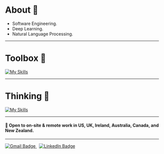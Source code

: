 # About 🪪
<!--- # About 🪪 -->
<!--- An experiential and adaptable learner ready to tackle any challenging problem as an opportunity to make the best of it. -->

- Software Engineering.
- Deep Learning.
- Natural Language Processing.

<hr>

# Toolbox 🧰
<!--- # Toolbox 🧰 -->
[![My Skills](https://skillicons.dev/icons?i=java,python,cpp,ts,cs,r,sklearn,tensorflow,pytorch,tableau,aws,azure,docker,kubernetes,terraform,react,sass)](https://skillicons.dev)

<hr>

# Thinking 🤔
<!--- # Thinking 🤔 -->
[![My Skills](https://skillicons.dev/icons?i=rust,golang,zig,scala,kotlin)](https://skillicons.dev)

<hr>

#### 👔 Open to on-site & remote work in US, UK, Ireland, Australia, Canada, and New Zealand.

<hr>
  
<div id="badges">
  <a href="mailto:kshatriya.prithvi.raj.27@gmail.com?">
    <img src="https://img.shields.io/badge/gmail-%23DD0031.svg?&style=for-the-badge&logo=gmail&logoColor=white" alt="Gmail Badge"/>
  </a>
  &nbsp;
  <a href="https://www.linkedin.com/in/prithvi-raj-k-3431a8162/">
    <img src="https://img.shields.io/badge/LinkedIn-blue?style=for-the-badge&logo=linkedin&logoColor=white" alt="LinkedIn Badge"/>
  </a>
</div>

